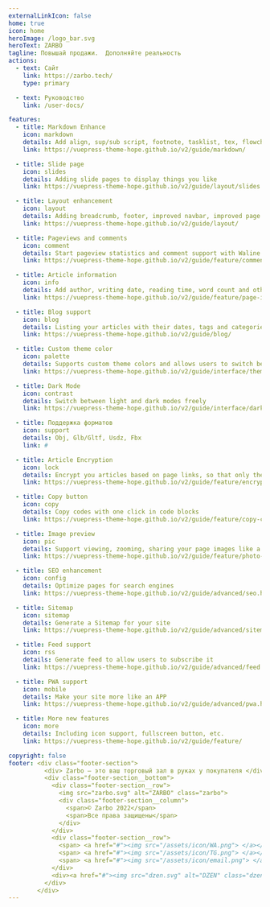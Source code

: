 ```yaml
---
externalLinkIcon: false
home: true
icon: home
heroImage: /logo_bar.svg
heroText: ZARBO
tagline: Повышай продажи.  Дополняйте реальность
actions:
  - text: Сайт
    link: https://zarbo.tech/
    type: primary

  - text: Руководство
    link: /user-docs/

features:
  - title: Markdown Enhance
    icon: markdown
    details: Add align, sup/sub script, footnote, tasklist, tex, flowchart, diagram, mark and presentation support in markdown
    link: https://vuepress-theme-hope.github.io/v2/guide/markdown/

  - title: Slide page
    icon: slides
    details: Adding slide pages to display things you like
    link: https://vuepress-theme-hope.github.io/v2/guide/layout/slides.html

  - title: Layout enhancement
    icon: layout
    details: Adding breadcrumb, footer, improved navbar, improved page nav and etc.
    link: https://vuepress-theme-hope.github.io/v2/guide/layout/

  - title: Pageviews and comments
    icon: comment
    details: Start pageview statistics and comment support with Waline
    link: https://vuepress-theme-hope.github.io/v2/guide/feature/comment.html

  - title: Article information
    icon: info
    details: Add author, writing date, reading time, word count and other information to your article
    link: https://vuepress-theme-hope.github.io/v2/guide/feature/page-info.html

  - title: Blog support
    icon: blog
    details: Listing your articles with their dates, tags and categories with some awesome layouts
    link: https://vuepress-theme-hope.github.io/v2/guide/blog/

  - title: Custom theme color
    icon: palette
    details: Supports custom theme colors and allows users to switch between preset theme colors
    link: https://vuepress-theme-hope.github.io/v2/guide/interface/theme-color.html

  - title: Dark Mode
    icon: contrast
    details: Switch between light and dark modes freely
    link: https://vuepress-theme-hope.github.io/v2/guide/interface/darkmode.html

  - title: Поддержка форматов
    icon: support
    details: Obj, Glb/Gltf, Usdz, Fbx
    link: #

  - title: Article Encryption
    icon: lock
    details: Encrypt you articles based on page links, so that only the one you want could see them
    link: https://vuepress-theme-hope.github.io/v2/guide/feature/encrypt.html

  - title: Copy button
    icon: copy
    details: Copy codes with one click in code blocks
    link: https://vuepress-theme-hope.github.io/v2/guide/feature/copy-code.html

  - title: Image preview
    icon: pic
    details: Support viewing, zooming, sharing your page images like a gallery
    link: https://vuepress-theme-hope.github.io/v2/guide/feature/photo-swipe.html

  - title: SEO enhancement
    icon: config
    details: Optimize pages for search engines
    link: https://vuepress-theme-hope.github.io/v2/guide/advanced/seo.html

  - title: Sitemap
    icon: sitemap
    details: Generate a Sitemap for your site
    link: https://vuepress-theme-hope.github.io/v2/guide/advanced/sitemap.html

  - title: Feed support
    icon: rss
    details: Generate feed to allow users to subscribe it
    link: https://vuepress-theme-hope.github.io/v2/guide/advanced/feed.html

  - title: PWA support
    icon: mobile
    details: Make your site more like an APP
    link: https://vuepress-theme-hope.github.io/v2/guide/advanced/pwa.html

  - title: More new features
    icon: more
    details: Including icon support, fullscreen button, etc.
    link: https://vuepress-theme-hope.github.io/v2/guide/feature/

copyright: false
footer: <div class="footer-section"> 
          <div> Zarbo — это ваш торговый зал в руках у покупателя </div> 
          <div class="footer-section__bottom"> 
            <div class="footer-section__row"> 
              <img src="zarbo.svg" alt="ZARBO" class="zarbo"> 
              <div class="footer-section__column"> 
                <span>© Zarbo 2022</span> 
                <span>Все права защищены</span> 
              </div>
            </div> 
            <div class="footer-section__row">
              <span> <a href="#"><img src="/assets/icon/WA.png"> </a></span>
              <span> <a href="#"><img src="/assets/icon/TG.png"> </a></span>
              <span> <a href="#"><img src="/assets/icon/email.png"> </a></span>
            </div> 
            <div><a href="#"><img src="dzen.svg" alt="DZEN" class="dzen"> </a></div>
          </div> 
        </div>
---
```

